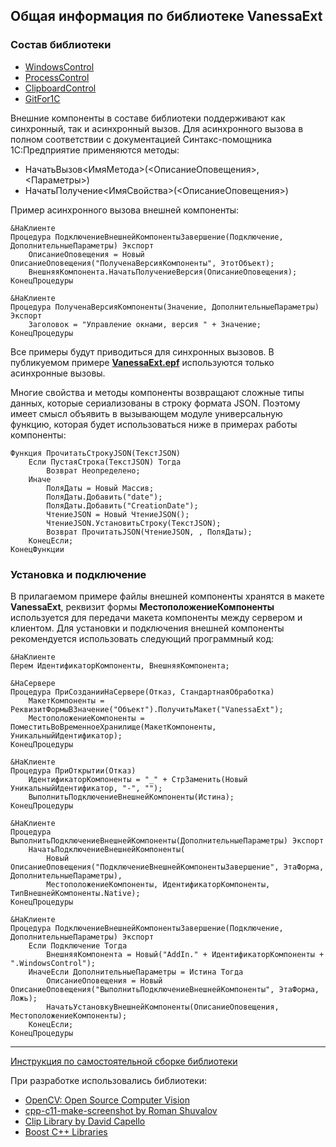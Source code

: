 ## Общая информация по библиотеке VanessaExt

### Состав библиотеки
- <a href="WindowsControl.md">WindowsControl</a>
- <a href="ProcessControl.md">ProcessControl</a>
- <a href="ClipboardControl.md">ClipboardControl</a>
- <a href="GitFor1C.md">GitFor1C</a>

Внешние компоненты в составе библиотеки поддерживают как синхронный, так и асинхронный вызов.
Для асинхронного вызова в полном соответствии с документацией Синтакс-помощника
1С:Предприятие применяются методы:
- НачатьВызов<ИмяМетода>(<ОписаниеОповещения>, <Параметры>)
- НачатьПолучение<ИмяСвойства>(<ОписаниеОповещения>)

Пример асинхронного вызова внешней компоненты:
```bsl
&НаКлиенте
Процедура ПодключениеВнешнейКомпонентыЗавершение(Подключение, ДополнительныеПараметры) Экспорт
	ОписаниеОповещения = Новый ОписаниеОповещения("ПолученаВерсияКомпоненты", ЭтотОбъект);
	ВнешняяКомпонента.НачатьПолучениеВерсия(ОписаниеОповещения);
КонецПроцедуры

&НаКлиенте
Процедура ПолученаВерсияКомпоненты(Значение, ДополнительныеПараметры) Экспорт
	Заголовок = "Управление окнами, версия " + Значение;
КонецПроцедуры	
```

Все примеры будут приводиться для синхронных вызовов. В публикуемом примере
[**VanessaExt.epf**](https://github.com/lintest/VanessaExt/releases) используются только асинхронные вызовы.

Многие свойства и методы компоненты возвращают сложные типы данных, которые сериализованы 
в строку формата JSON. Поэтому имеет смысл объявить в вызывающем модуле универсальную 
функцию, которая будет использоваться ниже в примерах работы компоненты:
```bsl
Функция ПрочитатьСтрокуJSON(ТекстJSON)
	Если ПустаяСтрока(ТекстJSON) Тогда
		Возврат Неопределено;
	Иначе
		ПоляДаты = Новый Массив;
		ПоляДаты.Добавить("date");
		ПоляДаты.Добавить("CreationDate");
		ЧтениеJSON = Новый ЧтениеJSON();
		ЧтениеJSON.УстановитьСтроку(ТекстJSON);
		Возврат ПрочитатьJSON(ЧтениеJSON, , ПоляДаты);
	КонецЕсли;
КонецФункции
```

### Установка и подключение

В прилагаемом примере файлы внешней компоненты хранятся в макете **VanessaExt**, реквизит формы 
**МестоположениеКомпоненты** используется для передачи макета компоненты между сервером и клиентом.
Для установки и подключения внешней компоненты рекомендуется использовать следующий программный код:

```bsl
&НаКлиенте
Перем ИдентификаторКомпоненты, ВнешняяКомпонента;

&НаСервере
Процедура ПриСозданииНаСервере(Отказ, СтандартнаяОбработка)
	МакетКомпоненты = РеквизитФормыВЗначение("Объект").ПолучитьМакет("VanessaExt");
	МестоположениеКомпоненты = ПоместитьВоВременноеХранилище(МакетКомпоненты, УникальныйИдентификатор);
КонецПроцедуры

&НаКлиенте
Процедура ПриОткрытии(Отказ)
	ИдентификаторКомпоненты = "_" + СтрЗаменить(Новый УникальныйИдентификатор, "-", "");
	ВыполнитьПодключениеВнешнейКомпоненты(Истина);
КонецПроцедуры

&НаКлиенте
Процедура ВыполнитьПодключениеВнешнейКомпоненты(ДополнительныеПараметры) Экспорт
	НачатьПодключениеВнешнейКомпоненты(
		Новый ОписаниеОповещения("ПодключениеВнешнейКомпонентыЗавершение", ЭтаФорма, ДополнительныеПараметры),
		МестоположениеКомпоненты, ИдентификаторКомпоненты, ТипВнешнейКомпоненты.Native); 
КонецПроцедуры	

&НаКлиенте
Процедура ПодключениеВнешнейКомпонентыЗавершение(Подключение, ДополнительныеПараметры) Экспорт
	Если Подключение Тогда
		ВнешняяКомпонента = Новый("AddIn." + ИдентификаторКомпоненты + ".WindowsControl");
	ИначеЕсли ДополнительныеПараметры = Истина Тогда
		ОписаниеОповещения = Новый ОписаниеОповещения("ВыполнитьПодключениеВнешнейКомпоненты", ЭтаФорма, Ложь);
		НачатьУстановкуВнешнейКомпоненты(ОписаниеОповещения, МестоположениеКомпоненты);
	КонецЕсли;
КонецПроцедуры	
```
***

<a href="BuildLibrary.md">Инструкция по самостоятельной сборке библиотеки</a>

При разработке использовались библиотеки:
- [OpenCV: Open Source Computer Vision](https://docs.opencv.org/master/db/d05/tutorial_config_reference.html)
- [cpp-c11-make-screenshot by Roman Shuvalov](https://github.com/Butataki/cpp-x11-make-screenshot)
- [Clip Library by David Capello](https://github.com/dacap/clip)
- [Boost C++ Libraries](https://www.boost.org/)
